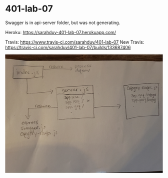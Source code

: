 # 401-lab-07

Swagger is in api-server folder, but was not generating.

Heroku: https://sarahduv-401-lab-07.herokuapp.com/

Travis: https://www.travis-ci.com/sarahduv/401-lab-07
New Travis: https://travis-ci.com/sarahduv/401-lab-07/builds/133687406

![uml](https://raw.githubusercontent.com/sarahduv/401-lab-07/master/assets/uml.jpg)
